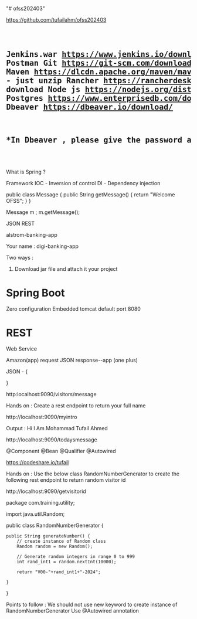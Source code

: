 "# ofss202403" 

https://github.com/tufailahm/ofss202403

<h2>
<pre>

Jenkins.war	https://www.jenkins.io/download/
Postman
Git		https://git-scm.com/downloads
Maven		https://dlcdn.apache.org/maven/maven-3/3.9.8/binaries/apache-maven-3.9.8-bin.zip	- just unzip
Rancher		https://rancherdesktop.io/		- Just download
Node js		https://nodejs.org/dist/v20.16.0/node-v20.16.0-x64.msi
Postgres		https://www.enterprisedb.com/downloads/postgres-postgresql-downloads
Dbeaver		https://dbeaver.io/download/

*In Dbeaver , please give the password as root

</pre>
</h2>	



What is Spring ?

Framework
IOC	- Inversion of control
DI	- Dependency injection


public class Message
{
	public String getMessage()
	{
		return "Welcome OFSS";
	}
}




Message m ;
m.getMessage();




JSON
REST



alstrom-banking-app

Your name : digi-banking-app


Two ways :

1) Download jar file and attach it your project




Spring Boot
=============

Zero configuration
Embedded tomcat		default	port 8080



REST
================================================================

Web Service


Amazon(app)	request			JSON response--app (one plus)


JSON - 
{

}



http:localhost:9090/visitors/message
					



Hands on : Create a rest endpoint to return your full name

http://localhost:9090/myintro

Output : Hi I Am Mohammad Tufail Ahmed




http://localhost:9090/todaysmessage



@Component
@Bean
@Qualifier
@Autowired



https://codeshare.io/tufail

Hands on : Use the below class RandomNumberGenerator to create the following rest endpoint to return random visitor id

http://localhost:9090/getvisitorid


package com.training.utility;

import java.util.Random;

public class RandomNumberGenerator {

	public String generateNumber() {
		// create instance of Random class
		Random random = new Random();

		// Generate random integers in range 0 to 999
		int rand_int1 = random.nextInt(10000);

		return "V00-"+rand_int1+"-2024";

	}
}

Points to follow :
We should not use new keyword to create instance of RandomNumberGenerator 
Use @Autowired annotation



























	